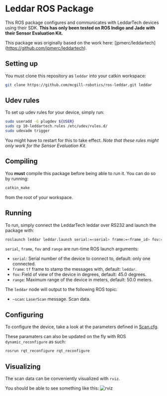Leddar ROS Package
==================

This ROS package configures and communicates with LeddarTech devices using
their SDK. **This has only been tested on ROS Indigo and Jade with their
Sensor Evaluation Kit.**

This package was originally based on the work here: [jpmerc/leddartech]
(https://github.com/jpmerc/leddartech).

Setting up
----------
You must clone this repository as `leddar` into your catkin workspace:

```bash
git clone https://github.com/mcgill-robotics/ros-leddar.git leddar
```

Udev rules
----------
To set up udev rules for your device, simply run:

```bash
sudo useradd -G plugdev ${USER}
sudo cp 10-leddartech.rules /etc/udev/rules.d/
sudo udevadm trigger
```

You might have to restart for this to take effect.
*Note that these rules might only work for the Sensor Evaluation Kit.*

Compiling
---------
You **must** compile this package before being able to run it. You can do so
by running:

```bash
catkin_make
```

from the root of your workspace.

Running
-------
To run, simply connect the LeddarTech leddar over RS232 and launch the
package with:

```bash
roslaunch leddar leddar.launch serial:=<serial> frame:=<frame_id> fov:=<fov> range:=<range>
```

`serial`, `frame`, `fov` and `range`  are run-time ROS launch arguments:
- `serial`: Serial number of the device to connect to, default: only one
connected.
- `frame`: `tf` frame to stamp the messages with, default: `leddar`.
- `fov`: Field of view of the device in degrees, default: 45.0 degrees.
- `range`: Maximum range of the device in meters, default: 50.0 meters.

The `leddar` node will output to the following ROS topic:
- `~scan`: `LaserScan` message. Scan data.

Configuring
-----------
To configure the device, take a look at the parameters defined
in [Scan.cfg](cfg/Scan.cfg).

These paramaters can also be updated on the fly with ROS `dynamic_reconfigure`
as such:

```bash
rosrun rqt_reconfigure rqt_reconfigure
```

Visualizing
-----------
The scan data can be conveniently visualized with `rviz`.

You should be able to see something like this:
![rviz](https://cloud.githubusercontent.com/assets/723610/12699528/8cbbe460-c78c-11e5-801d-e6c24fc7da47.png)
